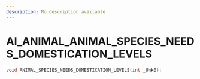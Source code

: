 ```yaml
---
description: No description available 
---
```


# AI_ANIMAL\_ANIMAL_SPECIES_NEEDS_DOMESTICATION_LEVELS

```cpp
void ANIMAL_SPECIES_NEEDS_DOMESTICATION_LEVELS(int _Unk0);
```